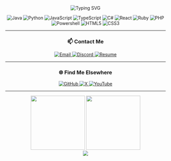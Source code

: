 <div align="center">

<img src="https://readme-typing-svg.demolab.com?font=Fira+Code&weight=600&size=24&duration=3000&pause=1000&color=CBA6F7&center=true&vCenter=true&width=435&lines=Full+Stack+Developer;Backend+Engineer;Tier List Manager" alt="Typing SVG" />


![Java](https://img.shields.io/badge/Java-ED8B00?style=for-the-badge&logo=openjdk&logoColor=white&color=1E1E2E&labelColor=F38BA8)
![Python](https://img.shields.io/badge/Python-35495E?style=for-the-badge&logo=python&logoColor=4FC08D&color=1E1E2E&labelColor=A6E3A1)
![JavaScript](https://img.shields.io/badge/JavaScript-F7DF1E?style=for-the-badge&logo=javascript&logoColor=black&color=1E1E2E&labelColor=F9E2AF)
![TypeScript](https://img.shields.io/badge/TypeScript-3178C6?style=for-the-badge&logo=typescript&logoColor=white&color=1E1E2E&labelColor=89DCEB)
![C#](https://img.shields.io/badge/C%23-239120?style=for-the-badge&logo=c-sharp&logoColor=white&color=1E1E2E&labelColor=8AADF4)
![React](https://img.shields.io/badge/React-61DAFB?style=for-the-badge&logo=react&logoColor=black&color=1E1E2E&labelColor=94E2D5)
![Ruby](https://img.shields.io/badge/Ruby-CC342D?style=for-the-badge&logo=ruby&logoColor=white&color=1E1E2E&labelColor=F38BA8)
![PHP](https://img.shields.io/badge/PHP-777BB4?style=for-the-badge&logo=php&logoColor=white&color=1E1E2E&labelColor=B4B4F8)
![Powershell](https://img.shields.io/badge/Powershell-5391FE?style=for-the-badge&logo=powershell&logoColor=white&color=1E1E2E&labelColor=89B4FA)
![HTML5](https://img.shields.io/badge/HTML5-E34F26?style=for-the-badge&logo=html5&logoColor=white&color=1E1E2E&labelColor=FAB387)
![CSS3](https://img.shields.io/badge/CSS3-1572B6?style=for-the-badge&logo=css3&logoColor=white&color=1E1E2E&labelColor=89B4FA)

---

### 📫 Contact Me

<a href="mailto:red@coresmp.net">
  <img src="https://img.shields.io/badge/Email-red@coresmp.net-D14836?style=for-the-badge&logo=gmail&logoColor=white&color=1E1E2E&labelColor=F38BA8" alt="Email" />
</a>
<a href="https://discord.com/users/1063769610139938846" target="_blank">
  <img src="https://img.shields.io/badge/Discord-%40redstonelayer-5865F2?style=for-the-badge&logo=discord&logoColor=white&color=1E1E2E&labelColor=8AADF4" alt="Discord" />
</a>
<a href="https://docs.google.com/document/d/1wqelWeNlKJyl7nwr55tA_Oswk7c9rQkIv5AwlNGfxYQ/edit?usp=sharing" target="_blank">
  <img src="https://img.shields.io/badge/Resume-View-4285F4?style=for-the-badge&logo=google-drive&logoColor=white&color=1E1E2E&labelColor=89DCEB" alt="Resume" />
</a>

---

### 🌐 Find Me Elsewhere

<a href="https://github.com/redstonelayer" target="_blank">
  <img src="https://img.shields.io/badge/GitHub-redstonelayer-181717?style=for-the-badge&logo=github&logoColor=white&color=1E1E2E&labelColor=F9E2AF" alt="GitHub" />
</a>
<a href="https://x.com/redstonelayer_" target="_blank">
  <img src="https://img.shields.io/badge/X-%40redstonelayer-000000?style=for-the-badge&logo=x&logoColor=white&color=1E1E2E&labelColor=F5F5F5" alt="X" />
</a>
<a href="https://youtube.com/@redstonelayer09" target="_blank">
  <img src="https://img.shields.io/badge/YT%40redstonelayer-FF0000?style=for-the-badge&logo=youtube&logoColor=white&color=1E1E2E&labelColor=F38BA8" alt="YouTube" />
</a>

---

</div>

<div align="center">
  
  <img height="170" src="https://github-readme-stats.vercel.app/api/top-langs?username=redstonelayer&theme=catppuccin_mocha&show_icons=true&hide_border=true&layout=compact" />
  <img height="170" src="https://github-readme-stats.vercel.app/api?username=redstonelayer&theme=catppuccin_mocha&show_icons=true&hide_border=true&include_orgs=true" />
</div>

<div align="center">
  <img src="https://github-readme-streak-stats.herokuapp.com/?user=redstonelayer&theme=catppuccin-mocha&hide_border=true" />
</div>

</div>
